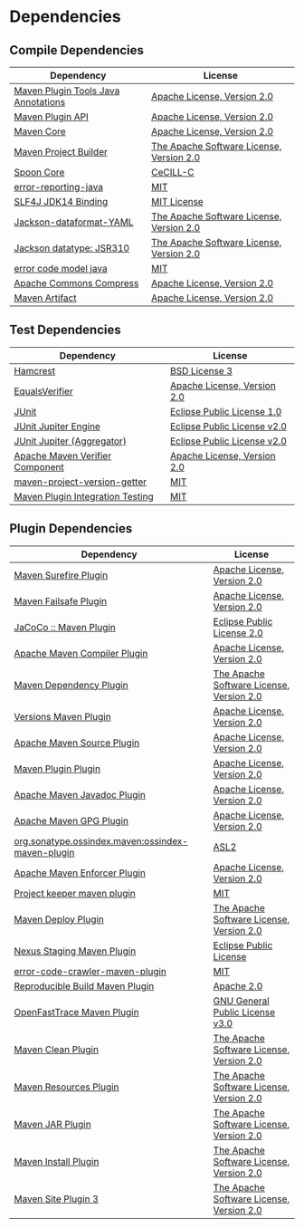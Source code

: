 <!-- @formatter:off -->
# Dependencies

## Compile Dependencies

| Dependency                               | License                                       |
| ---------------------------------------- | --------------------------------------------- |
| [Maven Plugin Tools Java Annotations][0] | [Apache License, Version 2.0][1]              |
| [Maven Plugin API][2]                    | [Apache License, Version 2.0][1]              |
| [Maven Core][4]                          | [Apache License, Version 2.0][1]              |
| [Maven Project Builder][6]               | [The Apache Software License, Version 2.0][7] |
| [Spoon Core][8]                          | [CeCILL-C][9]                                 |
| [error-reporting-java][10]               | [MIT][11]                                     |
| [SLF4J JDK14 Binding][12]                | [MIT License][13]                             |
| [Jackson-dataformat-YAML][14]            | [The Apache Software License, Version 2.0][7] |
| [Jackson datatype: JSR310][16]           | [The Apache Software License, Version 2.0][7] |
| [error code model java][18]              | [MIT][11]                                     |
| [Apache Commons Compress][20]            | [Apache License, Version 2.0][1]              |
| [Maven Artifact][22]                     | [Apache License, Version 2.0][1]              |

## Test Dependencies

| Dependency                             | License                           |
| -------------------------------------- | --------------------------------- |
| [Hamcrest][24]                         | [BSD License 3][25]               |
| [EqualsVerifier][26]                   | [Apache License, Version 2.0][7]  |
| [JUnit][28]                            | [Eclipse Public License 1.0][29]  |
| [JUnit Jupiter Engine][30]             | [Eclipse Public License v2.0][31] |
| [JUnit Jupiter (Aggregator)][30]       | [Eclipse Public License v2.0][31] |
| [Apache Maven Verifier Component][34]  | [Apache License, Version 2.0][1]  |
| [maven-project-version-getter][36]     | [MIT][11]                         |
| [Maven Plugin Integration Testing][38] | [MIT][11]                         |

## Plugin Dependencies

| Dependency                                              | License                                       |
| ------------------------------------------------------- | --------------------------------------------- |
| [Maven Surefire Plugin][40]                             | [Apache License, Version 2.0][1]              |
| [Maven Failsafe Plugin][42]                             | [Apache License, Version 2.0][1]              |
| [JaCoCo :: Maven Plugin][44]                            | [Eclipse Public License 2.0][45]              |
| [Apache Maven Compiler Plugin][46]                      | [Apache License, Version 2.0][1]              |
| [Maven Dependency Plugin][48]                           | [The Apache Software License, Version 2.0][7] |
| [Versions Maven Plugin][50]                             | [Apache License, Version 2.0][1]              |
| [Apache Maven Source Plugin][52]                        | [Apache License, Version 2.0][1]              |
| [Maven Plugin Plugin][54]                               | [Apache License, Version 2.0][1]              |
| [Apache Maven Javadoc Plugin][56]                       | [Apache License, Version 2.0][1]              |
| [Apache Maven GPG Plugin][58]                           | [Apache License, Version 2.0][7]              |
| [org.sonatype.ossindex.maven:ossindex-maven-plugin][60] | [ASL2][7]                                     |
| [Apache Maven Enforcer Plugin][62]                      | [Apache License, Version 2.0][1]              |
| [Project keeper maven plugin][64]                       | [MIT][11]                                     |
| [Maven Deploy Plugin][66]                               | [The Apache Software License, Version 2.0][7] |
| [Nexus Staging Maven Plugin][68]                        | [Eclipse Public License][29]                  |
| [error-code-crawler-maven-plugin][70]                   | [MIT][11]                                     |
| [Reproducible Build Maven Plugin][72]                   | [Apache 2.0][7]                               |
| [OpenFastTrace Maven Plugin][74]                        | [GNU General Public License v3.0][75]         |
| [Maven Clean Plugin][76]                                | [The Apache Software License, Version 2.0][7] |
| [Maven Resources Plugin][78]                            | [The Apache Software License, Version 2.0][7] |
| [Maven JAR Plugin][80]                                  | [The Apache Software License, Version 2.0][7] |
| [Maven Install Plugin][82]                              | [The Apache Software License, Version 2.0][7] |
| [Maven Site Plugin 3][84]                               | [The Apache Software License, Version 2.0][7] |

[64]: https://github.com/exasol/project-keeper-maven-plugin
[10]: https://github.com/exasol/error-reporting-java
[7]: http://www.apache.org/licenses/LICENSE-2.0.txt
[40]: https://maven.apache.org/surefire/maven-surefire-plugin/
[76]: http://maven.apache.org/plugins/maven-clean-plugin/
[34]: https://maven.apache.org/shared/maven-verifier/
[11]: https://opensource.org/licenses/MIT
[6]: http://maven.apache.org/
[22]: https://maven.apache.org/ref/3.8.1/maven-artifact/
[36]: https://github.com/exasol/maven-project-version-getter
[20]: https://commons.apache.org/proper/commons-compress/
[50]: http://www.mojohaus.org/versions-maven-plugin/
[25]: http://opensource.org/licenses/BSD-3-Clause
[46]: https://maven.apache.org/plugins/maven-compiler-plugin/
[58]: http://maven.apache.org/plugins/maven-gpg-plugin/
[74]: https://github.com/itsallcode/openfasttrace-maven-plugin
[28]: http://junit.org
[45]: https://www.eclipse.org/legal/epl-2.0/
[44]: https://www.jacoco.org/jacoco/trunk/doc/maven.html
[72]: http://zlika.github.io/reproducible-build-maven-plugin
[13]: http://www.opensource.org/licenses/mit-license.php
[18]: https://github.com/exasol/error-code-model-java
[14]: https://github.com/FasterXML/jackson-dataformats-text
[30]: https://junit.org/junit5/
[54]: https://maven.apache.org/plugin-tools/maven-plugin-plugin
[52]: https://maven.apache.org/plugins/maven-source-plugin/
[24]: http://hamcrest.org/JavaHamcrest/
[12]: http://www.slf4j.org
[78]: http://maven.apache.org/plugins/maven-resources-plugin/
[0]: https://maven.apache.org/plugin-tools/maven-plugin-annotations
[9]: http://cecill.info/licences/Licence_CeCILL-C_V1-en.txt
[68]: http://www.sonatype.com/public-parent/nexus-maven-plugins/nexus-staging/nexus-staging-maven-plugin/
[16]: https://github.com/FasterXML/jackson-modules-java8/
[4]: https://maven.apache.org/ref/3.8.1/maven-core/
[42]: https://maven.apache.org/surefire/maven-failsafe-plugin/
[48]: http://maven.apache.org/plugins/maven-dependency-plugin/
[29]: http://www.eclipse.org/legal/epl-v10.html
[75]: https://www.gnu.org/licenses/gpl-3.0.html
[80]: http://maven.apache.org/plugins/maven-jar-plugin/
[1]: https://www.apache.org/licenses/LICENSE-2.0.txt
[62]: https://maven.apache.org/enforcer/maven-enforcer-plugin/
[31]: https://www.eclipse.org/legal/epl-v20.html
[82]: http://maven.apache.org/plugins/maven-install-plugin/
[60]: https://sonatype.github.io/ossindex-maven/maven-plugin/
[8]: http://spoon.gforge.inria.fr/
[38]: https://github.com/exasol/maven-plugin-integration-testing
[26]: http://www.jqno.nl/equalsverifier
[66]: http://maven.apache.org/plugins/maven-deploy-plugin/
[84]: http://maven.apache.org/plugins/maven-site-plugin/
[2]: https://maven.apache.org/ref/3.8.1/maven-plugin-api/
[56]: https://maven.apache.org/plugins/maven-javadoc-plugin/
[70]: https://github.com/exasol/error-code-crawler-maven-plugin

